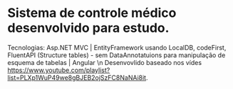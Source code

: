 # Sistema de controle médico desenvolvido para estudo.
Tecnologias: Asp.NET MVC | EntityFramework usando LocalDB, codeFirst, FluentAPI (Structure tables) - sem DataAnnotatuions para manipulação de esquema de tabelas | Angular \n
Desenvovlido baseado nos vídes https://www.youtube.com/playlist?list=PLXp1WuP49we8gBJEB2ojSzFC8NaNAi8it.

